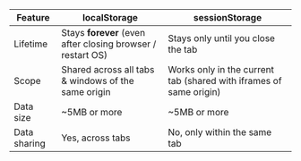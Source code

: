 | Feature      | localStorage                                                | sessionStorage                                                     |
| ------------ | ----------------------------------------------------------- | ------------------------------------------------------------------ |
| Lifetime     | Stays **forever** (even after closing browser / restart OS) | Stays only until you close the tab                                 |
| Scope        | Shared across all tabs & windows of the same origin         | Works only in the current tab (shared with iframes of same origin) |
| Data size    | \~5MB or more                                               | \~5MB or more                                                      |
| Data sharing | Yes, across tabs                                            | No, only within the same tab                                       |
